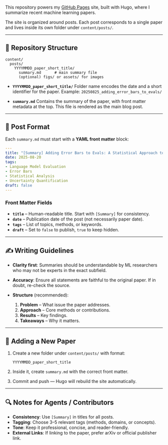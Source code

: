 This repository powers my [GitHub Pages](https://pages.github.com/) site, built with Hugo, where I summarize recent machine learning papers.

The site is organized around posts. Each post corresponds to a single paper and lives inside its own folder under `content/posts/`.

---

## 📂 Repository Structure

```
content/
  posts/
    YYYYMMDD_paper_short_title/
      summary.md      # main summary file
      (optional) figs/ or assets/ for images
```

* **`YYYYMMDD_paper_short_title/`**
  Folder name encodes the date and a short identifier for the paper.
  Example: `20250825_adding_error_bars_to_evals/`

* **`summary.md`**
  Contains the summary of the paper, with front matter metadata at the top.
  This file is rendered as the main blog post.

---

## 📝 Post Format

Each `summary.md` must start with a **YAML front matter** block:

```yaml
---
title: "[Summary] Adding Error Bars to Evals: A Statistical Approach to Language Model Evaluations"
date: 2025-08-20
tags:
- Language Model Evaluation
- Error Bars
- Statistical Analysis
- Uncertainty Quantification
draft: false
---
```

### Front Matter Fields

* **`title`** – Human-readable title. Start with `[Summary]` for consistency.
* **`date`** – Publication date of the post (not necessarily paper date).
* **`tags`** – List of topics, methods, or keywords.
* **`draft`** – Set to `false` to publish, `true` to keep hidden.

---

## ✍️ Writing Guidelines

* **Clarity first**: Summaries should be understandable by ML researchers who may not be experts in the exact subfield.
* **Accuracy**: Ensure all statements are faithful to the original paper. If in doubt, re-check the source.
* **Structure** (recommended):

  1. **Problem** – What issue the paper addresses.
  2. **Approach** – Core methods or contributions.
  3. **Results** – Key findings.
  4. **Takeaways** – Why it matters.

---

## 🚀 Adding a New Paper

1. Create a new folder under `content/posts/` with format:

   ```
   YYYYMMDD_paper_short_title
   ```
2. Inside it, create `summary.md` with the correct front matter.
3. Commit and push — Hugo will rebuild the site automatically.

---

## 🔍 Notes for Agents / Contributors

* **Consistency**: Use `[Summary]` in titles for all posts.
* **Tagging**: Choose 3–5 relevant tags (methods, domains, or concepts).
* **Tone**: Keep it professional, concise, and reader-friendly.
* **External Links**: If linking to the paper, prefer arXiv or official publisher link.